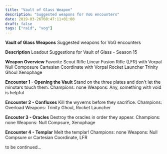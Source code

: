 ```yaml
---
title: "Vault of Glass Weapon"
description: "Suggested weapons for VoG encounters"
date: 2019-03-26T08:47:11+01:00
draft: false
tags: ["raid", "vog"]
---
```


**Vault of Glass Weapons**
Suggested weapons for VoG encounters

**Description**
Loadout Suggestions for Vault of Glass - Season 15

**Weapon Overview**
Favorite Scout Rifle
Linear Fusion Rifle (LFR) with Vorpal
Null Composure
Cartesian Coordinate with Vorpal
Rocket Launcher
Trinity Ghoul
Xenophage

**Encounter 1 - Opening the Vault**
Stand on the three plates and don't let the minotars touch them.
Champions: none
Weapons: Any, something with void is helpful

**Encounter 2 - Confluxes**
Kill the wyverns before they sacrifice.
Champions: Overload
Weapons: Trinity Ghoul, Rocket Launcher

**Encouter 3 - Oracles**
Destroy the oracles in order they appear.
Champions: none
Weapons: Null Compsure, Xenophage

**Encounter 4 - Templar**
Melt the templar!
Champions: none
Weapons: Null Compsure or Cartesian Coordinate, LFR

to be continued...
